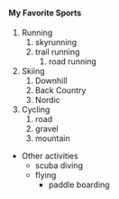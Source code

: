 #### My Favorite Sports
1. Running
   1. skyrunning
   2. trail running
      1. road running
2. Skiing
   1. Downhill
   2. Back Country
   3. Nordic
3. Cycling
   1. road
   2. gravel
   3. mountain

* Other activities
  * scuba diving
  * flying
    * paddle boarding
